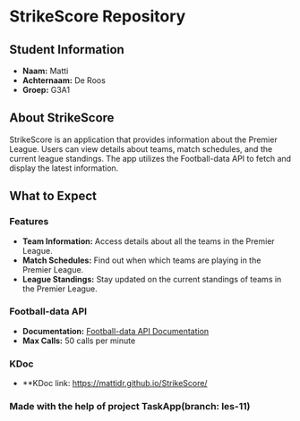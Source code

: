 # StrikeScore Repository

## Student Information
- **Naam:** Matti
- **Achternaam:** De Roos
- **Groep:** G3A1

## About StrikeScore

StrikeScore is an application that provides information about the Premier League. Users can view details about teams, match schedules, and the current league standings. The app utilizes the Football-data API to fetch and display the latest information.

## What to Expect

### Features
- **Team Information:** Access details about all the teams in the Premier League.
- **Match Schedules:** Find out when which teams are playing in the Premier League.
- **League Standings:** Stay updated on the current standings of teams in the Premier League.

### Football-data API
- **Documentation:** [Football-data API Documentation](https://www.football-data.org/documentation/quickstart)
- **Max Calls:** 50 calls per minute

### KDoc

- **KDoc link: https://mattidr.github.io/StrikeScore/



### Made with the help of project TaskApp(branch: les-11)
